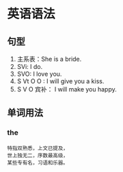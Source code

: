 # 英语语法

## 句型

1. 主系表：She is a bride.
2. SVi: I do.
3. SVO: I love you.
4. S Vt O O : I will give you a kiss.
5. S V O 宾补： I will make you happy.

## 单词用法

### the

```
特指双熟悉，上文已提及，
世上独无二，序数最高级，
某些专有名，习语和乐器。
```

